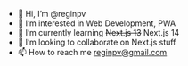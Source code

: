 - 👋 Hi, I’m @reginpv
- 👀 I’m interested in Web Development, PWA
- 🌱 I’m currently learning <s>Next.js 13</s> Next.js 14
- 💞️ I’m looking to collaborate on Next.js stuff
- 📫 How to reach me reginpv@gmail.com

<!---
reginpv/reginpv is a ✨ special ✨ repository because its `README.md` (this file) appears on your GitHub profile.
You can click the Preview link to take a look at your changes.
--->
